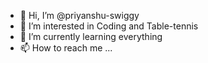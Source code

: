 - 👋 Hi, I’m @priyanshu-swiggy
- 👀 I’m interested in Coding and Table-tennis
- 🌱 I’m currently learning everything
- 📫 How to reach me ...

<!---
priyanshu-swiggy/priyanshu-swiggy is a ✨ special ✨ repository because its `README.md` (this file) appears on your GitHub profile.
You can click the Preview link to take a look at your changes.
--->
